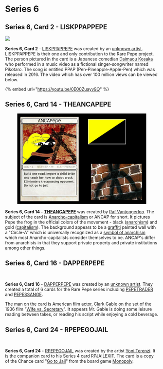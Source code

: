 # Series 6

## Series 6, Card 2 - LISKPPAPPEPE

![](<../../../.gitbook/assets/S06 C02 - LISKPPAPPEPE card and source.jpg>)

**Series 6, Card 2** - [LISKPPAPPEPE](https://pepe.wtf/asset/LISKPPAPPEPE) was created by an [unknown artist](https://pepe.wtf/artists/1CciTqjGGS4tfzuikxrMuRxJD9iD5faPGv). LISKPPAPPEPE is their one and only contribution to the Rare Pepe project. The person pictured in the card is a Japanese comedian [Daimaou Kosaka](https://en.wikipedia.org/wiki/Daimaou\_Kosaka) who performed in a music video as a fictional singer-songwriter named Pikotaro. The song is entitled PPAP (Pen-Pineapple-Apple-Pen) which was released in 2016. The video which has over 100 million views can be viewed below.

{% embed url="https://youtu.be/0E00Zuayv9Q" %}

## Series 6, Card 14 - THEANCAPEPE

<figure><img src="../../../.gitbook/assets/S06 C14 - THEANCAPEPE copy 2.jpg" alt=""><figcaption></figcaption></figure>

**Series 6, Card 14 -** [**THEANCAPEPE**](https://pepe.wtf/asset/THEANCAPEPE) was created by [Raf Vantongerloo](https://x.com/RafVantongerloo). The subject of the card is [Anarcho-capitalism](https://en.wikipedia.org/wiki/Anarcho-capitalism) or ANCAP for short. It pictures Pepe the frog in the official colors of the movement - black ([anarchism](https://en.wikipedia.org/wiki/Anarchism)) and gold ([capitalism](https://en.wikipedia.org/wiki/Capitalism)). The background appears to be a [graffiti](https://en.wikipedia.org/wiki/Graffiti) painted wall with a "Circle-A" which is universally recognized as a [symbol of anarchism](https://en.wikipedia.org/wiki/Anarchist\_symbolism) which most Anarcho-capitalists consider themselves to be. ANCAP's differ from anarchists in that they support private property and private institutions among other things.&#x20;

## Series 6, Card 16 - DAPPERPEPE

<figure><img src="../../../.gitbook/assets/S06 C16 - DAPPERPEPE source and card.jpg" alt=""><figcaption></figcaption></figure>

**Series 6, Card 16** - [DAPPERPEPE](https://pepe.wtf/asset/DAPPERPEPE) was created by an [unknown artist](https://pepe.wtf/artists/1M4JpknVSo4RGghewZ9jgcvMYHRLVMGGCU). They created a total of 6 cards for the Rare Pepe series including [PEPETRADER](https://pepe.wtf/asset/PEPETRADER) and [PEPESSANGE](https://pepe.wtf/asset/PEPESSANGE).  &#x20;

The man on the card is American film actor, [Clark Gable](https://en.wikipedia.org/wiki/Clark\_Gable) on the set of the 1936 film "[Wife vs. Secretary](https://en.wikipedia.org/wiki/Wife\_vs.\_Secretary)". It appears Mr. Gable is doing some leisure reading between takes, or reading his script while enjoying a cold beverage.&#x20;

## Series 6, Card 24 - RPEPEGOJAIL

<figure><img src="../../../.gitbook/assets/S06 C24 - RPEPEGOJAIL card and source.jpg" alt=""><figcaption></figcaption></figure>

**Series 6, Card 24** - [RPEPEGOJAIL](https://pepe.wtf/asset/RPEPEGOJAIL) was created by the artist [Yoni Terenzi](https://pepe.wtf/artists/Yoni-Terenzi). It is the companion card to his Series 4 card [RPJAILEXIT](https://pepe.wtf/asset/RPJAILEXIT). The card is a copy of the Chance card "[Go to Jail](https://monopoly.fandom.com/wiki/Go\_to\_Jail\_\(card\))" from the board game [Monopoly](https://en.wikipedia.org/wiki/Monopoly\_\(game\)).
